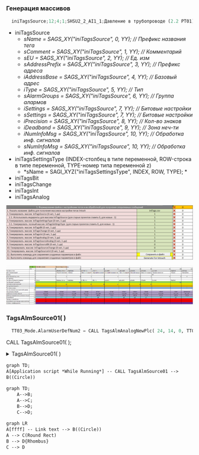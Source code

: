 ### Генерация массивов
```python
  iniTagsSource;12;4;1;SHSU2_2_AI1_1;Давление в трубопроводе (2.2 PT01);МПа;/pv/::DCS2_2:AI[1,1];;28;DCS2_2;503;stdPrecisionPress;5;;0;SHSU2_2_AI1_2;Температура в трубопроводе (2.2 TT01);°С;/pv/::DCS2_2:AI[1,2];;28;DCS2_2;503;stdPrecisionTemp;5;;0;SHSU2_2_AI1_3;Температура в трубопроводе (2.2 TT02);°С;/pv/::DCS2_2:AI[1,3];;28;DCS2_2;503;stdPrecisionTemp;5;;0;SHSU2_2_AI1_6;Загазованность блока (2.2AG01);%;/pv/::DCS2_2:AI[1,6];;28;DCS2_2;503;stdPrecisionTemp;5;;0;
``` 

- iniTagsSource 
  - *sName = SAGS_XY("iniTagsSource", 0, YY);             // Префикс названия тега* 
  - *sComment = SAGS_XY("iniTagsSource", 1, YY);  // Комментарий*
  - *sEU = SAGS_XY("iniTagsSource", 2, YY);       // Ед. изм*
  - *sAddressPrefix = SAGS_XY("iniTagsSource", 3, YY);       // Префикс адреса*
  - *iAddressBase = SAGS_XY("iniTagsSource", 4, YY);       // Базовый адрес*
  - *iType = SAGS_XY("iniTagsSource", 5, YY);       // Тип*
  - *sAlarmGroups = SAGS_XY("iniTagsSource", 6, YY);       // Группа алармов*
  - *iSettings = SAGS_XY("iniTagsSource", 7, YY);       // Битовые настройки*
  - *sSettings = SAGS_XY("iniTagsSource", 7, YY);       // Битовые настройки*
  - *iPrecision = SAGS_XY("iniTagsSource", 8, YY);       // Кол-во знаков*
  - *iDeadband = SAGS_XY("iniTagsSource", 9, YY);       // Зона неч-ти*
  - *iNumInfoMsg = SAGS_XY("iniTagsSource", 10, YY);       // Обработка инф. сигналов*
  - *sNumInfoMsg = SAGS_XY("iniTagsSource", 10, YY);       // Обработка инф. сигналов*
- iniTagsSettingsType (INDEX-столбец в типе переменной, ROW-строка в типе переменной, TYPE-номер типа переменной z)
  - *sName = SAGI_XYZ("iniTagsSettingsType", INDEX, ROW, TYPE); * 
- iniTagsBit
- iniTagsChange
- iniTagsInt
- iniTagsAnalog

![Alt text](https://github.com/evlsb/test_md/blob/main/2.png?raw=true "Генерация массивов")


![Alt text](https://github.com/evlsb/test_md/blob/main/1.png?raw=true "a title")

### TagsAlmSource01( )
```python
  TT03_Mode.AlarmUserDefNum2 = CALL TagsAlmAnalogNewPlc( 24, 14, 0, TT03_Mode.Quality, TT03_Mode, TT03_Mode.AlarmUserDefNum2, TT03_LoLo, TT03_Lo, TT03_Hi, TT03_HiHi, TT03, TT03_Settings);
``` 



CALL TagsAlmSource01( );

<details>
  <summary>
    TagsAlmSource01( )
  </summary> ```Optional information to help a user be more successful.```
</details>

```mermaid
graph TD;
A[Application script *While Running*] -- CALL TagsAlmSource01 --> B((Circle))
```


```mermaid
graph TD;
    A-->B;
    A-->C;
    B-->D;
    C-->D;
```


```mermaid
graph LR
A[ffff] -- Link text --> B((Circle))
A --> C(Round Rect)
B --> D{Rhombus}
C --> D
```
